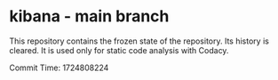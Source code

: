 # kibana - main branch

This repository contains the frozen state of the repository.
Its history is cleared. It is used only for static code
analysis with Codacy.

Commit Time: 1724808224